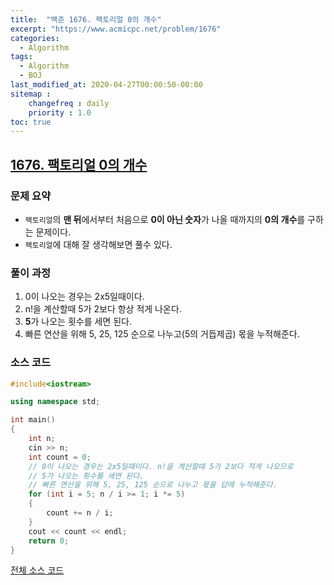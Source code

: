 ```yaml
---
title:  "백준 1676. 팩토리얼 0의 개수"
excerpt: "https://www.acmicpc.net/problem/1676"
categories:
  - Algorithm
tags:
  - Algorithm
  - BOJ
last_modified_at: 2020-04-27T00:00:50-00:00
sitemap :
    changefreq : daily
    priority : 1.0
toc: true
---
```


## [1676. 팩토리얼 0의 개수](https://www.acmicpc.net/problem/1676)
### 문제 요약
- `팩토리얼`의 **맨 뒤**에서부터 처음으로 **0이 아닌 숫자**가 나올 때까지의 **0의 개수**를 구하는 문제이다.
- `팩토리얼`에 대해 잘 생각해보면 풀수 있다.

### 풀이 과정
1. 0이 나오는 경우는 2x5일때이다.
2. n!을 계산할때 5가 2보다 항상 적게 나온다.
2. **5**가 나오는 횟수를 세면 된다.
3. 빠른 연산을 위해 5, 25, 125 순으로 나누고(5의 거듭제곱) 몫을 누적해준다.

### 소스 코드
```cpp
#include<iostream>

using namespace std;

int main()
{
    int n;
    cin >> n;
    int count = 0;
    // 0이 나오는 경우는 2x5일때이다. n!을 계산할때 5가 2보다 적게 나오므로
    // 5가 나오는 횟수를 세면 된다.
    // 빠른 연산을 위해 5, 25, 125 순으로 나누고 몫을 답에 누적해준다.
    for (int i = 5; n / i >= 1; i *= 5)
    {
        count += n / i;
    }
    cout << count << endl;
    return 0;
}

```

[전체 소스 코드](https://github.com/tdm1223/Algorithm/blob/master/acmicpc.net/source/1676.cpp)